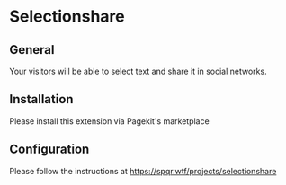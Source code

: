 # Selectionshare

## General
Your visitors will be able to select text and share it in social networks.

## Installation
Please install this extension via Pagekit's marketplace

## Configuration
Please follow the instructions at https://spqr.wtf/projects/selectionshare